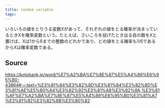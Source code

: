 ```yaml
---
title: random variable
tags: 
---
```


いろいろの値をとりうる変数Xがあって、それぞれの値をとる確率が決まっているときXを確率変数という。たとえば、さいころを投げたとき出る目の数をXと置けば、Xは1から6までの整数のどれかであり、どの値をとる確率も1/6であるからXは確率変数である。

## Source
https://kotobank.jp/word/%E7%A2%BA%E7%8E%87%E5%A4%89%E6%95%B0-43864#:~:text=%E3%81%84%E3%82%8D%E3%81%84%E3%82%8D%E3%81%AE%E5%80%A4%E3%82%92%E3%81%A8%E3%82%8A,%E3%81%AF%E7%A2%BA%E7%8E%87%E5%A4%89%E6%95%B0%E3%81%A7%E3%81%82%E3%82%8B%E3%80%82